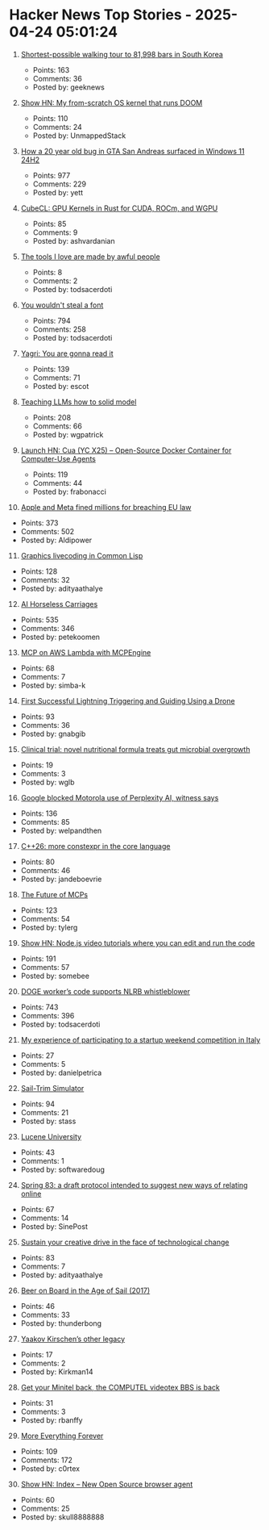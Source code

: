 # Hacker News Top Stories - 2025-04-24 05:01:24

1. [Shortest-possible walking tour to 81,998 bars in South Korea](https://www.math.uwaterloo.ca/tsp/korea/index.html)
   - Points: 163
   - Comments: 36
   - Posted by: geeknews

2. [Show HN: My from-scratch OS kernel that runs DOOM](https://github.com/UnmappedStack/TacOS)
   - Points: 110
   - Comments: 24
   - Posted by: UnmappedStack

3. [How a 20 year old bug in GTA San Andreas surfaced in Windows 11 24H2](https://cookieplmonster.github.io/2025/04/23/gta-san-andreas-win11-24h2-bug/)
   - Points: 977
   - Comments: 229
   - Posted by: yett

4. [CubeCL: GPU Kernels in Rust for CUDA, ROCm, and WGPU](https://github.com/tracel-ai/cubecl)
   - Points: 85
   - Comments: 9
   - Posted by: ashvardanian

5. [The tools I love are made by awful people](https://ankursethi.com/blog/the-tools-i-love-are-made-by-awful-people/)
   - Points: 8
   - Comments: 2
   - Posted by: todsacerdoti

6. [You wouldn't steal a font](https://fedi.rib.gay/notes/a6xqityngfubsz0f)
   - Points: 794
   - Comments: 258
   - Posted by: todsacerdoti

7. [Yagri: You are gonna read it](https://www.scottantipa.com/yagri)
   - Points: 139
   - Comments: 71
   - Posted by: escot

8. [Teaching LLMs how to solid model](https://willpatrick.xyz/technology/2025/04/23/teaching-llms-how-to-solid-model.html)
   - Points: 208
   - Comments: 66
   - Posted by: wgpatrick

9. [Launch HN: Cua (YC X25) – Open-Source Docker Container for Computer-Use Agents](https://github.com/trycua/cua)
   - Points: 119
   - Comments: 44
   - Posted by: frabonacci

10. [Apple and Meta fined millions for breaching EU law](https://ca.finance.yahoo.com/news/apple-fined-570-million-meta-094701712.html)
   - Points: 373
   - Comments: 502
   - Posted by: Aldipower

11. [Graphics livecoding in Common Lisp](https://kevingal.com/blog/cl-livecoding.html)
   - Points: 128
   - Comments: 32
   - Posted by: adityaathalye

12. [AI Horseless Carriages](https://koomen.dev/essays/horseless-carriages/)
   - Points: 535
   - Comments: 346
   - Posted by: petekoomen

13. [MCP on AWS Lambda with MCPEngine](https://www.featureform.com/post/deploy-mcp-on-aws-lambda-with-mcpengine)
   - Points: 68
   - Comments: 7
   - Posted by: simba-k

14. [First Successful Lightning Triggering and Guiding Using a Drone](https://group.ntt/en/newsrelease/2025/04/18/250418a.html)
   - Points: 93
   - Comments: 36
   - Posted by: gnabgib

15. [Clinical trial: novel nutritional formula treats gut microbial overgrowth](https://medicalxpress.com/news/2025-04-clinical-trial-nutritional-formula-effectively.html)
   - Points: 19
   - Comments: 3
   - Posted by: wglb

16. [Google blocked Motorola use of Perplexity AI, witness says](https://www.bloomberg.com/news/articles/2025-04-23/perplexity-executive-says-google-blocked-motorola-s-use-of-ai-assistant)
   - Points: 136
   - Comments: 85
   - Posted by: welpandthen

17. [C++26: more constexpr in the core language](https://www.sandordargo.com/blog/2025/04/23/cpp26-constexpr-language-changes)
   - Points: 80
   - Comments: 46
   - Posted by: jandeboevrie

18. [The Future of MCPs](https://iamcharliegraham.substack.com/publish/post/161906169)
   - Points: 123
   - Comments: 54
   - Posted by: tylerg

19. [Show HN: Node.js video tutorials where you can edit and run the code](undefined)
   - Points: 191
   - Comments: 57
   - Posted by: somebee

20. [DOGE worker’s code supports NLRB whistleblower](https://krebsonsecurity.com/2025/04/doge-workers-code-supports-nlrb-whistleblower/)
   - Points: 743
   - Comments: 396
   - Posted by: todsacerdoti

21. [My experience of participating to a startup weekend competition in Italy](https://danielpetrica.com/my-experience-of-participating-to-a-startup-weekend-competition-in-italy/)
   - Points: 27
   - Comments: 5
   - Posted by: danielpetrica

22. [Sail-Trim Simulator](https://simulator.atterwind.info/)
   - Points: 94
   - Comments: 21
   - Posted by: stass

23. [Lucene University](https://github.com/msfroh/lucene-university)
   - Points: 43
   - Comments: 1
   - Posted by: softwaredoug

24. [Spring 83: a draft protocol intended to suggest new ways of relating online](https://github.com/robinsloan/spring-83)
   - Points: 67
   - Comments: 14
   - Posted by: SinePost

25. [Sustain your creative drive in the face of technological change](https://thecreativeindependent.com/people/multi-disciplinary-artist-jack-rusher-on-the-need-to-sustain-your-creative-drive-in-the-face-of-technological-change/)
   - Points: 83
   - Comments: 7
   - Posted by: adityaathalye

26. [Beer on Board in the Age of Sail (2017)](https://blog.library.si.edu/blog/2017/08/02/beer-board-age-sail/)
   - Points: 46
   - Comments: 33
   - Posted by: thunderbong

27. [Yaakov Kirschen’s other legacy](https://www.jns.org/yaakov-kirschens-other-legacy/)
   - Points: 17
   - Comments: 2
   - Posted by: Kirkman14

28. [Get your Minitel back, the COMPUTEL videotex BBS is back](https://cq94.medium.com/get-your-minitels-back-the-computel-videotex-bbs-is-back-1d8c42f1ea17)
   - Points: 31
   - Comments: 3
   - Posted by: rbanffy

29. [More Everything Forever](https://www.nytimes.com/2025/04/23/books/review/more-everything-forever-adam-becker.html)
   - Points: 109
   - Comments: 172
   - Posted by: c0rtex

30. [Show HN: Index – New Open Source browser agent](https://github.com/lmnr-ai/index)
   - Points: 60
   - Comments: 25
   - Posted by: skull8888888

